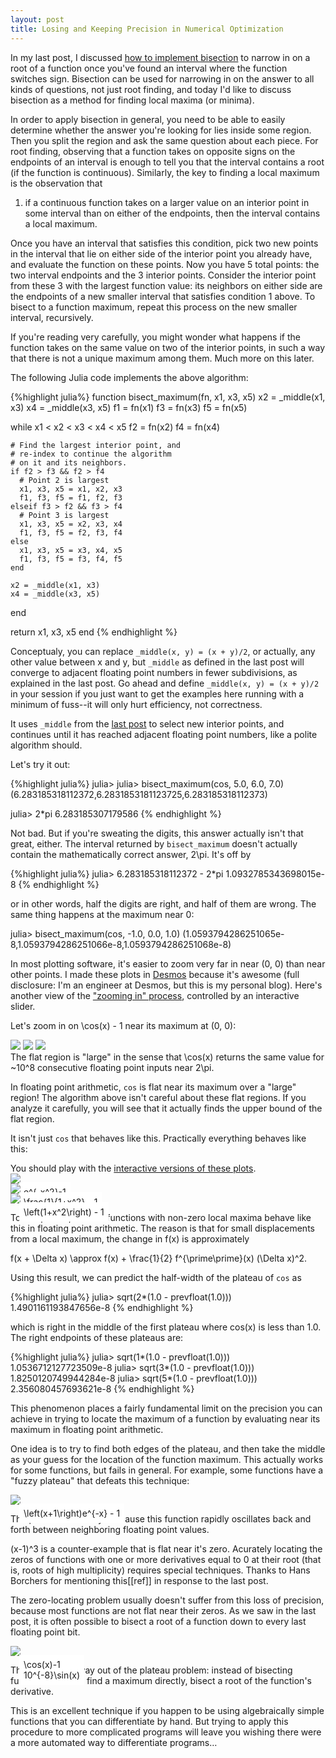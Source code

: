 ```yaml
---
layout: post
title: Losing and Keeping Precision in Numerical Optimization
---
```


In my last post, I discussed [how to implement bisection](/2014/02/22/bisecting-floats/) to narrow in on a root of a function once you've found an interval where the function switches sign. Bisection can be used for narrowing in on the answer to all kinds of questions, not just root finding, and today I'd like to discuss bisection as a method for finding local maxima (or minima).

In order to apply bisection in general, you need to be able to easily determine whether the answer you're looking for lies inside some region. Then you split the region and ask the same question about each piece. For root finding, observing that a function takes on opposite signs on the endpoints of an interval is enough to tell you that the interval contains a root (if the function is continuous). Similarly, the key to finding a local maximum is the observation that

  1. if a continuous function takes on a larger value on an interior point in some interval than on either of the endpoints, then the interval contains a local maximum.

Once you have an interval that satisfies this condition, pick two new points in the interval that lie on either side of the interior point you already have, and evaluate the function on these points. Now you have 5 total points: the two interval endpoints and the 3 interior points. Consider the interior point from these 3 with the largest function value: its neighbors on either side are the endpoints of a new smaller interval that satisfies condition 1 above. To bisect to a function maximum, repeat this process on the new smaller interval, recursively.

<aside>
  If you're reading very carefully, you might wonder what happens if the function takes on the same value on two of the interior points, in such a way that there is not a unique maximum among them. Much more on this later.
</aside>

The following Julia code implements the above algorithm:

{%highlight julia%}
function bisect_maximum(fn, x1, x3, x5)
  x2 = _middle(x1, x3)
  x4 = _middle(x3, x5)
  f1 = fn(x1)
  f3 = fn(x3)
  f5 = fn(x5)

  while x1 < x2 < x3 < x4 < x5
    f2 = fn(x2)
    f4 = fn(x4)

    # Find the largest interior point, and
    # re-index to continue the algorithm
    # on it and its neighbors.
    if f2 > f3 && f2 > f4
      # Point 2 is largest
      x1, x3, x5 = x1, x2, x3
      f1, f3, f5 = f1, f2, f3
    elseif f3 > f2 && f3 > f4
      # Point 3 is largest
      x1, x3, x5 = x2, x3, x4
      f1, f3, f5 = f2, f3, f4
    else
      x1, x3, x5 = x3, x4, x5
      f1, f3, f5 = f3, f4, f5
    end

    x2 = _middle(x1, x3)
    x4 = _middle(x3, x5)
  end

  return x1, x3, x5
end
{% endhighlight %}

<aside>
  Conceptualy, you can replace <code>_middle(x, y) = (x + y)/2</code>, or actually, any other value between x and y, but <code>_middle</code> as defined in the last post will converge to adjacent floating point numbers in fewer subdivisions, as explained in the last post. Go ahead and define <code>_middle(x, y) = (x + y)/2</code> in your session if you just want to get the examples here running with a minimum of fuss--it will only hurt efficiency, not correctness.
</aside>

It uses `_middle` from the [last post](/2014/02/22/bisecting-floats/) to select new interior points, and continues until it has reached adjacent floating point numbers, like a polite algorithm should.

Let's try it out:

{%highlight julia%}
julia> julia> bisect_maximum(cos, 5.0, 6.0, 7.0)
(6.283185318112372,6.2831853181123725,6.283185318112373)

julia> 2*pi
6.283185307179586
{% endhighlight %}

Not bad. But if you're sweating the digits, this answer actually isn't that great, either. The interval returned by `bisect_maximum` doesn't actually contain the mathematically correct answer, <span class='mathquill-embedded-latex'>2\pi</span>. It's off by

{%highlight julia%}
julia> 6.283185318112372 - 2*pi
1.0932785343698015e-8
{% endhighlight %}

or in other words, half the digits are right, and half of them are wrong. The same thing happens at the maximum near 0:

julia> bisect_maximum(cos, -1.0, 0.0, 1.0)
(1.0593794286251065e-8,1.0593794286251066e-8,1.0593794286251068e-8)

<aside>In most plotting software, it's easier to zoom very far in near <span class='mathquill-embedded-latex'>(0, 0)</span> than near other points. I made these plots in <a href="https://www.desmos.com/calculator">Desmos</a> because it's awesome (full disclosure: I'm an engineer at Desmos, but this is my personal blog). Here's another view of the <a href="https://www.desmos.com/calculator/qentnxzzxd">"zooming in" process</a>, controlled by an interactive slider.</aside>

Let's zoom in on <span class='mathquill-embedded-latex'>\cos(x) - 1</span> near its maximum at <span class='mathquill-embedded-latex'>(0, 0)</span>:

<img src="/img/cos-zoom-1.png" />
<img src="/img/cos-zoom-4.png" />
<img src="/img/cos-zoom-8.png" />

<aside>
  The flat region is "large" in the sense that <span class='mathquill-embedded-latex'>\cos(x)</span> returns the same value for <span class='mathquill-embedded-latex'>~10^8</span> consecutive floating point inputs near <span class='mathquill-embedded-latex'>2\pi</span>.
</aside>

In floating point arithmetic, `cos` is flat near its maximum over a "large" region! The algorithm above isn't careful about these flat regions. If you analyze it carefully, you will see that it actually finds the upper bound of the flat region.

It isn't just `cos` that behaves like this. Practically everything behaves like this:

<aside>You should play with the <a href="https://www.desmos.com/calculator/hmxlje01zy">interactive versions of these plots</a>.</aside>

<div style="position: relative;">
  <img src="/img/gaussian-zoom-8.png" />
  <span class='mathquill-embedded-latex' style="position: absolute; left: 1em; top: 1em; background: white; padding: 0.5em">e^{-x^2}-1</span>
</div>

<div style="position: relative;">
  <img src="/img/lorentzian-zoom-8.png" />
  <span class='mathquill-embedded-latex' style="position: absolute; left: 1em; top: 1em; background: white; padding: 0.5em">\frac{1}{1+x^2} - 1</span>
</div>

<div style="position: relative;">
  <img src="/img/quadratic-zoom-8.png" />
  <span class='mathquill-embedded-latex' style="position: absolute; left: 1em; top: 1em; background: white; padding: 0.5em">\left(1+x^2\right) - 1</span>
</div>

To be specific, smooth functions with non-zero local maxima behave like this in floating point arithmetic. The reason is that for small displacements from a local maximum, the change in <span class='mathquill-embedded-latex'>f(x)</span> is approximately

<span class='mathquill-embedded-latex'>f(x + \Delta x) \approx f(x) + \frac{1}{2} f^{\prime\prime}(x) (\Delta x)^2</span>.

Using this result, we can predict the half-width of the plateau of `cos` as

{%highlight julia%}
julia> sqrt(2*(1.0 - prevfloat(1.0)))
1.4901161193847656e-8
{% endhighlight %}

which is right in the middle of the first plateau where cos(x) is less than 1.0. The right endpoints of these plateaus are:

{%highlight julia%}
julia> sqrt(1*(1.0 - prevfloat(1.0)))
1.0536712127723509e-8
julia> sqrt(3*(1.0 - prevfloat(1.0)))
1.8250120749944284e-8
julia> sqrt(5*(1.0 - prevfloat(1.0)))
2.356080457693621e-8
{% endhighlight %}

This phenomenon places a fairly fundamental limit on the precision you can achieve in trying to locate the maximum of a function by evaluating near its maximum in floating point arithmetic.

One idea is to try to find both edges of the plateau, and then take the middle as your guess for the location of the function maximum. This actually works for some functions, but fails in general. For example, some functions have a "fuzzy plateau" that defeats this technique:

<div style="position: relative;">
  <img src="/img/xexpx-zoom-8.png" />
  <span class='mathquill-embedded-latex' style="position: absolute; left: 1em; top: 1em; background: white; padding: 0.5em">\left(x+1\right)e^{-x} - 1</span>
</div>

The plot looks "blocky" because this function rapidly oscillates back and forth between neighboring floating point values.

<aside><span class="mathquill-embedded-latex">(x-1)^3</span> is a counter-example that is flat near it's zero. Acurately locating the zeros of functions with one or more derivatives equal to 0 at their root (that is, roots of high multiplicity) requires special techniques. Thanks to Hans Borchers for mentioning this[[ref]] in response to the last post.</aside>

The zero-locating problem usually doesn't suffer from this loss of precision, because most functions are not flat near their zeros. As we saw in the last post, it is often possible to bisect a root of a function down to every last floating point bit.

<div style="position: relative;">
  <img src="/img/sincos-zoom-8.png" />
  <div style="position: absolute; left: 1em; top: 1em; background: white; padding: 0.5em">
    <div><span class='mathquill-embedded-latex'>\cos(x)-1</span></div>
    <div><span class='mathquill-embedded-latex'>10^{-8}\sin(x)</span></div>
  </div>
</div>

This suggests a way out of the plateau problem: instead of bisecting function values to find a maximum directly, bisect a root of the function's derivative.

This is an excellent technique if you happen to be using algebraically simple functions that you can differentiate by hand. But trying to apply this procedure to more complicated programs will leave you wishing there were a more automated way to differentiate programs…

<!--

My purpose was to show a few of the elements of working effectively with floating point arithmetic in the context of a simple example, and especially how it can be useful to switch back and forth between thinking of floating point numbers as an approximate model of the continuous real numbers, or as a finite set in their own right.

{%highlight julia%}
julia> using Winston
julia> plot(linspace(2pi - 5e-8, 2pi + 5e-8, 1000), cos(linspace(2pi - 5e-8, 2pi + 5e-8, 1000)))
{% endhighlight %}

Floating point numbers are designed to model the mathematical reals, but they are finite set, albeit a large one. When implementing floating point algorithms, it can be helpful to translate your goal into finite set terms at the outset.

[[mention golden section search]]

Previously, I considered [bisection for isolating real roots](/2014/02/22/bisecting-floats/) of a continuous function. On the way from simple to practical, the goal was translated in 3 stages:

0. Given a continuous function <span class="mathquill-embedded-latex">f(x)</span>, find a value <span class="mathquill-embedded-latex">x_0</span> s.t. <span class="mathquill-embedded-latex">f(x_0)=0</span>.
1. Given a real interval that contains a root of <span class="mathquill-embedded-latex">f(x)</span>, generate successively shorter subintervals that still contain a root.
2. Find a pair of neighboring floating point numbers that <span class="mathquill-embedded-latex">f(x)</span> maps to values with differing sign.

The first restatement translates from real points to real intervals, and the second restatement translates from real intervals to elements of the floating point set.

Today I'd like to discuss using bisection for optimization to compare with root finding. A similar sequence of restatements is useful:

0. Given a continuous function <span class="mathquill-embedded-latex">f(x)</span>, find a value <span class="mathquill-embedded-latex">x_0</span> s.t. <span class="mathquill-embedded-latex">f(x_0)</span> is a local maximum.
1. Given a real interval that contains a local maximum of <span class="mathquill-embedded-latex">f(x)</span>, generate successively shorter subintervals that still contain a local maximum.
2. Find a sequence of 3 adjacent floating point numbers s.t. <span class="mathquill-embedded-latex">f(x)</span> maps the middle number to a larger value than the upper or lower numbers.

The second and third conditions suggest a reasonable algorithm, but we will see that the condition is actually often difficult to satisfy for smooth functions because smooth functions are *flat* near their extrema.

Bisecting a function to find a maximum is pretty similar to bisecting a function to find a root, except the condition that tells us wether an interval contains a local maximum involves three points instead of two:

1. Start with an inteval such that the function takes on a larger value on the midpoint than on either of the endpoints.
2. Evaluate the function at two new points: the midpoints of the interval endpoints and its midpoint.
3. Recurse on an interval formed by the neighbors of the point for which the function takes on the largest value.

The new interval is half the size, and satisfies the precondition unless the function takes on the same value on one of the new endpoints as on the new midpoint. We'll come back to the caveat shortly-it's most of the motivation for the post.

In [Julia](http://julialang.org/) code, we can implement a step of this bisection algorithm as follows:

```julia
function bisect_maximum_step(fn, x1, x3, x5)
  x2 = (x1 + x3)/2
  x4 = (x3 + x5)/2

  f1 = fn(x1)
  f2 = fn(x2)
  f3 = fn(x3)
  f4 = fn(x4)
  f5 = fn(x5)

  if f2 > f3 && f2 > f4
    return x1, x2, x3
  elseif f4 > f2 && f4 > f3
    return x3, x4, x5
  else
    return x2, x3, x4
  end
end
```

For example:

```julia
julia> x1, x2, x3 = 0.0, 1.0, 2.0
(0.0,1.0,2.0)

julia> x1, x2, x3 = bisect_maximum_step(sin, x1, x2, x3)
(1.0,1.5,2.0)

julia> x1, x2, x3 = bisect_maximum_step(sin, x1, x2, x3)
(1.25,1.5,1.75)

julia> x1, x2, x3 = bisect_maximum_step(sin, x1, x2, x3)
(1.5,1.625,1.75)

julia> x1, x2, x3 = bisect_maximum_step(sin, x1, x2, x3)
(1.5,1.5625,1.625)

julia> x1, x2, x3 = bisect_maximum_step(sin, x1, x2, x3)
(1.53125,1.5625,1.59375)
```

As expected, the interval is narrowing around a local maximum of <span class="mathquill-embedded-latex">\sin</span>: <span class="mathquill-embedded-latex">\pi/2 \approx 1.570796</span>.

Let's try running this routine until we reach a sequence of three neighboring floats:

```julia
julia> x1, x2, x3 = 0.0, 1.0, 2.0
(0.0,1.0,2.0)

julia> while x1 < (x1 + x2)/2 < x2 < (x2 + x3)/2 < x3
    x1, x2, x3 = bisect_maximum_step(sin, x1, x2, x3)
end

julia> x1, x2, x3
(1.5707963258028028,1.570796325802803,1.5707963258028033)

julia> pi/2 - x2
9.920935184482005e-10
```

That's not too bad, but we ended up with an interval that doesn't actually contain the continuous function's maximum. Floating point doubles have enough resolution to distinguish 16 digits, but we only got 10 right.

What went wrong? Well, let's zoom in

-->




